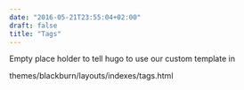 ```yaml
---
date: "2016-05-21T23:55:04+02:00"
draft: false
title: "Tags"
---
```


Empty place holder to tell hugo to use our custom template in

themes/blackburn/layouts/indexes/tags.html
